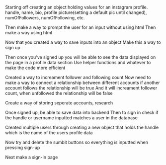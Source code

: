 Starting off creating an object holding values for an instagram profile.
handle, name, bio, profile picture(setting a default pic until changed), numOfFollowers, numOfFollowing, etc.

Then make a way to prompt the user for an input without using html 
Then make a way using html

Now that you created a way to save inputs into an object
Make this a way to sign up 

Then once you've signed up you will be able to see the data displayed on the page in a profile data section
Use helper functions and whatever to make the code more efficient

Created a way to increament follower and following count
Now need to make a way to connect a relationship between different accounts if another account follows the relationship will be true
And it will increament follower count, when unfollowed the relationship will be false

Create a way of storing seperate accounts, research

Once signed up, be able to save data into backend
Then to sign in check if the handle or username inputted matches a user in the database

Created multiple users through creating a new object that holds the handle which is the name of the users profile data

Now try and delete the sumbit buttons so everything is inputted when pressing sign-up

Next make a sign-in page 